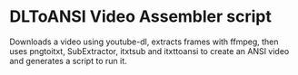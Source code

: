 # DLToANSI Video Assembler script
Downloads a video using youtube-dl, extracts frames with ffmpeg, then uses pngtoitxt, SubExtractor, itxtsub and itxttoansi to create an ANSI video and generates a script to run it.
